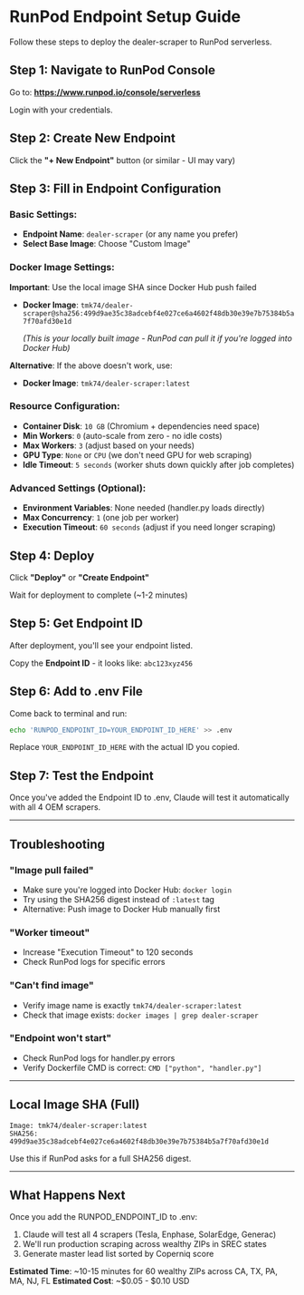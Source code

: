 # RunPod Endpoint Setup Guide

Follow these steps to deploy the dealer-scraper to RunPod serverless.

## Step 1: Navigate to RunPod Console

Go to: **https://www.runpod.io/console/serverless**

Login with your credentials.

## Step 2: Create New Endpoint

Click the **"+ New Endpoint"** button (or similar - UI may vary)

## Step 3: Fill in Endpoint Configuration

### Basic Settings:
- **Endpoint Name**: `dealer-scraper` (or any name you prefer)
- **Select Base Image**: Choose "Custom Image"

### Docker Image Settings:
**Important**: Use the local image SHA since Docker Hub push failed

- **Docker Image**: `tmk74/dealer-scraper@sha256:499d9ae35c38adcebf4e027ce6a4602f48db30e39e7b75384b5a7f70afd30e1d`

  _(This is your locally built image - RunPod can pull it if you're logged into Docker Hub)_

**Alternative**: If the above doesn't work, use:
- **Docker Image**: `tmk74/dealer-scraper:latest`

### Resource Configuration:
- **Container Disk**: `10 GB` (Chromium + dependencies need space)
- **Min Workers**: `0` (auto-scale from zero - no idle costs)
- **Max Workers**: `3` (adjust based on your needs)
- **GPU Type**: `None` or `CPU` (we don't need GPU for web scraping)
- **Idle Timeout**: `5 seconds` (worker shuts down quickly after job completes)

### Advanced Settings (Optional):
- **Environment Variables**: None needed (handler.py loads directly)
- **Max Concurrency**: `1` (one job per worker)
- **Execution Timeout**: `60 seconds` (adjust if you need longer scraping)

## Step 4: Deploy

Click **"Deploy"** or **"Create Endpoint"**

Wait for deployment to complete (~1-2 minutes)

## Step 5: Get Endpoint ID

After deployment, you'll see your endpoint listed.

Copy the **Endpoint ID** - it looks like: `abc123xyz456`

## Step 6: Add to .env File

Come back to terminal and run:

```bash
echo 'RUNPOD_ENDPOINT_ID=YOUR_ENDPOINT_ID_HERE' >> .env
```

Replace `YOUR_ENDPOINT_ID_HERE` with the actual ID you copied.

## Step 7: Test the Endpoint

Once you've added the Endpoint ID to .env, Claude will test it automatically with all 4 OEM scrapers.

---

## Troubleshooting

### "Image pull failed"
- Make sure you're logged into Docker Hub: `docker login`
- Try using the SHA256 digest instead of `:latest` tag
- Alternative: Push image to Docker Hub manually first

### "Worker timeout"
- Increase "Execution Timeout" to 120 seconds
- Check RunPod logs for specific errors

### "Can't find image"
- Verify image name is exactly `tmk74/dealer-scraper:latest`
- Check that image exists: `docker images | grep dealer-scraper`

### "Endpoint won't start"
- Check RunPod logs for handler.py errors
- Verify Dockerfile CMD is correct: `CMD ["python", "handler.py"]`

---

## Local Image SHA (Full)

```
Image: tmk74/dealer-scraper:latest
SHA256: 499d9ae35c38adcebf4e027ce6a4602f48db30e39e7b75384b5a7f70afd30e1d
```

Use this if RunPod asks for a full SHA256 digest.

---

## What Happens Next

Once you add the RUNPOD_ENDPOINT_ID to .env:
1. Claude will test all 4 scrapers (Tesla, Enphase, SolarEdge, Generac)
2. We'll run production scraping across wealthy ZIPs in SREC states
3. Generate master lead list sorted by Coperniq score

**Estimated Time**: ~10-15 minutes for 60 wealthy ZIPs across CA, TX, PA, MA, NJ, FL
**Estimated Cost**: ~$0.05 - $0.10 USD
